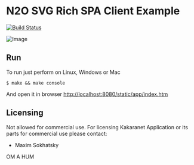 N2O SVG Rich SPA Client Example
===============================

[![Build Status](https://travis-ci.org/kakaranet/games.svg?branch=master)](https://travis-ci.org/kakaranet/games)

![Image](http://synrc.com/lj/svg_clean.png)

Run
---

To run just perform on Linux, Windows or Mac

    $ make && make console

And open it in browser [http://localhost:8080/static/app/index.htm](http://localhost:8080/static/app/index.htm)

Licensing
---------

Not allowed for commercial use.
For licensing Kakaranet Application or its parts for commercial use please contact:

* Maxim Sokhatsky

OM A HUM
